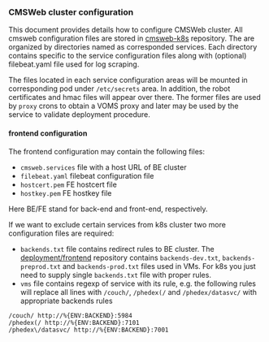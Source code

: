 ### CMSWeb cluster configuration
This document provides details how to configure CMSWeb cluster.
All cmsweb configuration files are stored in
[cmsweb-k8s](https://gitlab.cern.ch/cmsweb-k8s/preprod.git)
repository. The are organized by directories named as corresponded services.
Each directory contains specific to the service configuration files
along with (optional) filebeat.yaml file used for log scraping.

The files located in each service configuration areas will be
mounted in corresponding pod under `/etc/secrets` area. In addition,
the robot certificates and hmac files will appear over there. The
former files are used by `proxy` crons to obtain a VOMS proxy
and later may be used by the service to validate deployment procedure.

#### frontend configuration
The frontend configuration may contain the following files:
- `cmsweb.services` file with a host URL of BE cluster
- `filebeat.yaml` filebeat configuration file
- `hostcert.pem` FE hostcert file
- `hostkey.pem` FE hostkey file

Here BE/FE stand for back-end and front-end, respectively.

If we want to exclude certain services from k8s cluster two more configuration
files are required:
- `backends.txt` file contains redirect rules to BE cluster.
The [deployment/frontend](https://github.com/dmwm/deployment/tree/master/frontend)
repository contains `backends-dev.txt`, `backends-preprod.txt` and
`backends-prod.txt` files used in VMs. For k8s you just need to supply
single `backends.txt` file with proper rules.
- `vms` file contains regexp of service with its rule, e.g. the following
rules will replace all lines with `/couch/`,
`/phedex(/` and `/phedex/datasvc/` with appropriate backends rules
```
/couch/ http://%{ENV:BACKEND}:5984
/phedex(/ http://%{ENV:BACKEND}:7101
/phedex\/datasvc/ http://%{ENV:BACKEND}:7001
```
